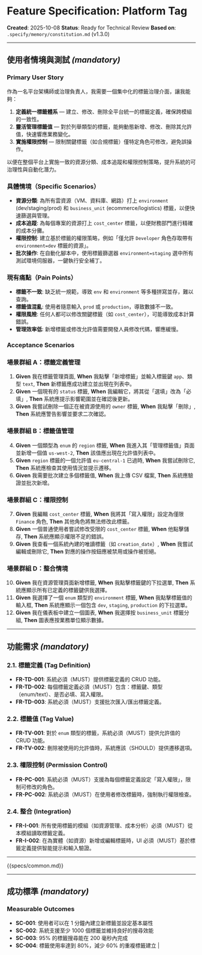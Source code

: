 # Feature Specification: Platform Tag

**Created**: 2025-10-08
**Status**: Ready for Technical Review
**Based on**: `.specify/memory/constitution.md` (v1.3.0)

---

## 使用者情境與測試 *(mandatory)*

### Primary User Story

作為一名平台架構師或治理負責人，我需要一個集中化的標籤治理介面，讓我能夠：
1. **定義統一標籤體系** — 建立、修改、刪除全平台統一的標籤定義，確保跨模組的一致性。
2. **靈活管理標籤值** — 對於列舉類型的標籤，能夠動態新增、修改、刪除其允許值，快速響應業務變化。
3. **實施權限控制** — 限制關鍵標籤（如合規標籤）僅特定角色可修改，避免誤操作。

以便在整個平台上實施一致的資源分類、成本追蹤和權限控制策略，提升系統的可治理性與自動化潛力。

### 具體情境（Specific Scenarios）
- **資源分類**: 為所有雲資源（VM、資料庫、網路）打上 `environment` (dev/staging/prod) 和 `business_unit` (ecommerce/logistics) 標籤，以便快速篩選與管理。
- **成本追蹤**: 為每個專案的資源打上 `cost_center` 標籤，以便財務部門進行精確的成本分攤。
- **權限控制**: 建立基於標籤的權限策略，例如「僅允許 `Developer` 角色存取帶有 `environment=dev` 標籤的資源」。
- **批次操作**: 在自動化腳本中，使用標籤篩選器 `environment=staging` 選中所有測試環境伺服器，一鍵執行安全補丁。

### 現有痛點（Pain Points）
- **標籤不一致**: 缺乏統一規範，導致 `env` 和 `environment` 等多種拼寫並存，難以查詢。
- **標籤值混亂**: 使用者隨意輸入 `prod` 或 `production`，導致數據不一致。
- **權限風險**: 任何人都可以修改關鍵標籤（如 `cost_center`），可能導致成本計算錯誤。
- **管理效率低**: 新增標籤或修改允許值需要開發人員修改代碼，響應緩慢。

### Acceptance Scenarios

### 場景群組 A：標籤定義管理
1.  **Given** 我在標籤管理頁面, **When** 我點擊「新增標籤」並輸入標籤鍵 `app`、類型 `text`, **Then** 新標籤應成功建立並出現在列表中。
2.  **Given** 一個現有的 `status` 標籤, **When** 我編輯它，將其從「選填」改為「必填」, **Then** 系統應提示影響範圍並在確認後更新。
3.  **Given** 我嘗試刪除一個正在被資源使用的 `owner` 標籤, **When** 我點擊「刪除」, **Then** 系統應警告影響並要求二次確認。

### 場景群組 B：標籤值管理
4.  **Given** 一個類型為 `enum` 的 `region` 標籤, **When** 我進入其「管理標籤值」頁面並新增一個值 `us-west-2`, **Then** 該值應出現在允許值列表中。
5.  **Given** `region` 標籤的一個允許值 `eu-central-1` 已過時, **When** 我嘗試刪除它, **Then** 系統應檢查其使用情況並提示遷移。
6.  **Given** 我需要批次建立多個標籤值, **When** 我上傳 CSV 檔案, **Then** 系統應驗證並批次新增。

### 場景群組 C：權限控制
7.  **Given** 我編輯 `cost_center` 標籤, **When** 我將其「寫入權限」設定為僅限 `Finance` 角色, **Then** 其他角色將無法修改此標籤。
8.  **Given** 一個普通使用者嘗試修改受限的 `cost_center` 標籤, **When** 他點擊儲存, **Then** 系統應顯示權限不足的錯誤。
9.  **Given** 我查看一個系統內建的唯讀標籤（如 `creation_date`）, **When** 我嘗試編輯或刪除它, **Then** 對應的操作按鈕應被禁用或操作被拒絕。

### 場景群組 D：整合情境
10. **Given** 我在資源管理頁面新增標籤, **When** 我點擊標籤鍵的下拉選單, **Then** 系統應顯示所有已定義的標籤鍵供我選擇。
11. **Given** 我選擇了一個 `enum` 類型的 `environment` 標籤, **When** 我點擊標籤值的輸入框, **Then** 系統應顯示一個包含 `dev`, `staging`, `production` 的下拉選單。
12. **Given** 我在儀表板中建立一個圖表, **When** 我選擇按 `business_unit` 標籤分組, **Then** 圖表應按業務單位顯示數據。

---

## 功能需求 *(mandatory)*

### 2.1. 標籤定義 (Tag Definition)
- **FR-TD-001**: 系統必須（MUST）提供標籤定義的 CRUD 功能。
- **FR-TD-002**: 每個標籤定義必須（MUST）包含：標籤鍵、類型（enum/text）、是否必填、寫入權限。
- **FR-TD-003**: 系統必須（MUST）支援批次匯入/匯出標籤定義。

### 2.2. 標籤值 (Tag Value)
- **FR-TV-001**: 對於 `enum` 類型的標籤，系統必須（MUST）提供允許值的 CRUD 功能。
- **FR-TV-002**: 刪除被使用的允許值時，系統應該（SHOULD）提供遷移選項。

### 2.3. 權限控制 (Permission Control)
- **FR-PC-001**: 系統必須（MUST）支援為每個標籤定義設定「寫入權限」，限制可修改的角色。
- **FR-PC-002**: 系統必須（MUST）在使用者修改標籤時，強制執行權限檢查。

### 2.4. 整合 (Integration)
- **FR-I-001**: 所有使用標籤的模組（如資源管理、成本分析）必須（MUST）從本模組讀取標籤定義。
- **FR-I-002**: 在為實體（如資源）新增或編輯標籤時，UI 必須（MUST）基於標籤定義提供智能提示和輸入驗證。

---

{{specs/common.md}}

---

## 成功標準 *(mandatory)*

### Measurable Outcomes

- **SC-001**: 使用者可以在 1 分鐘內建立新標籤並設定基本屬性
- **SC-002**: 系統支援至少 1000 個標籤並維持良好的搜尋效能
- **SC-003**: 95% 的標籤搜尋能在 200 毫秒內完成
- **SC-004**: 標籤使用率達到 80%，減少 60% 的重複標籤建立 |
